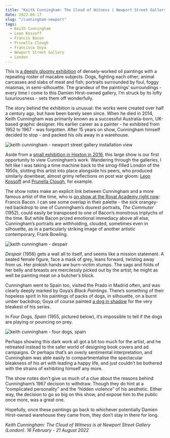 ```yaml
---
title: "Keith Cunningham: The Cloud of Witness | Newport Street Gallery"
date: 2022-04-17
slug: "/cunningham-newport"
tags:
  - Keith Cunningham
  - Leon Kossoff
  - Francis Bacon
  - Prunella Clough
  - Francisco Goya
  - Newport Street Gallery
  - London
---
```


This is [a deeply gloomy exhibition](https://www.newportstreetgallery.com/exhibition/keith-cunningham-the-cloud-of-witness/) of densely-worked oil paintings with a repeating roster of macabre subjects. Dogs, fighting each other; animal carcasses and slabs of meat and fish; portraits surrounded by foul, foggy miasmas, in semi-silhouette. The grandeur of the paintings’ surroundings - every time I come to this Damien Hirst-owned gallery, I’m struck by its lofty luxuriousness - sets them off wonderfully.

The story behind the exhibition is unusual: the works were created over half a century ago, but have been barely seen since. When he died in 2014, Keith Cunningham was primarily known as a successful Australia-born, UK-based graphic designer. His earlier career as a painter - he exhibited from 1952 to 1967 - was forgotten. After 15 years on show, Cunningham himself decided to stop - and packed his oils away in a warehouse.

![keith cunningham - newport street gallery installation view](/cunningham-newport-1.jpeg)

Aside from a [small exhibition in Hoxton in 2016](https://www.itsnicethat.com/news/keith-cunningham-the-cloud-of-witness-art-graphic-design-180222), this large show is our first opportunity to view Cunningham’s work. Wandering through the galleries, I felt like I was taking a time machine back to the smog-filled London of the 1950s, slotting this artist into place alongside his peers, who produced similarly downbeat, almost grimy reflections on post war gloom: [Leon Kossoff](/kossoff-annely-juda) and [Prunella Clough](/clough-annely), for example.

The show notes make an explicit link between Cunningham and a more famous artist of the time, who is [on show at the Royal Academy right now](/bacon-royal-academy): Francis Bacon. I can see some overlap in their palette - the sick orangey-red backdrop to one of Cunningham’s dourest portraits, *The Commuter* (1952), could easily be transposed to one of Bacon’s monstrous triptychs of the time. But while Bacon prized emotional immediacy above all else, Cunningham’s portraits are withholding, clouded, sometimes even in silhouette, as in a particularly striking image of another artistic contemporary, Frank Bowling.

![keith cunningham - despair](/cunningham-newport-2.jpeg)

*Despair* (1956) gets a wall all to itself, and seems like a mission statement. A seated female figure, face a mask of grey, leans forward, twisting away from us. Her pinkish hands are burn-victim stumps. The sags and folds of her belly and breasts are mercilessly picked out by the artist; he might as well be painting meat on a butcher’s block.

Cunningham went to Spain too, visited the Prado in Madrid often, and was clearly deeply marked by Goya’s *Black Paintings*. There’s something of their hopeless spirit in his paintings of packs of dogs, in silhouette, on a burnt umber backdrop; Goya of course painted [a dog in shadow](https://en.wikipedia.org/wiki/The_Dog_(Goya)) for the very bleakest of his series.

In *Four Dogs, Spain* (1955, pictured below), it’s impossible to tell if the dogs are playing or pouncing on prey.

![keith cunningham - four dogs, spain](/cunningham-newport-3.jpeg)

Perhaps showing this dark work all got a bit too much for the artist, and he retreated instead to the safer world of designing book covers and ad campaigns. Or perhaps that’s an overly sentimental interpretation, and Cunningham was able easily to compartmentalise the spectacular bleakness of his art with leading a happy life, and just couldn’t be bothered with the strains of exhibiting himself any more.

The show notes don’t give us much of a clue about the reasons behind Cunningham’s 1967 decision to withdraw. Though they do hint at a “complicated personality” and the “hidden violence” of his aesthetic. Either way, the decision to go so big on this show, and expose him to the public once more, was a great one. 

Hopefully, once these paintings go back to whichever potentially Damien Hirst-owned warehouse they came from, they don’t stay in there for long.

*Keith Cunningham: The Cloud of Witness is at Newport Street Gallery (London). 16 February - 21 August 2022*
